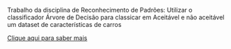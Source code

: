 Trabalho da disciplina de Reconhecimento de Padrões: Utilizar o classificador Árvore de Decisão para classicar em Aceitável e não aceitável um dataset de características de carros

[Clique aqui para saber mais](Trabalho%203.pdf)